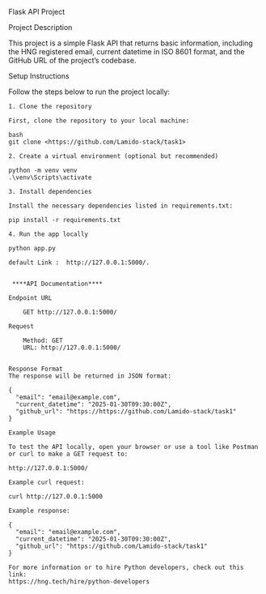  Flask API Project

 Project Description

This project is a simple Flask API that returns basic information, including the HNG registered email, current datetime in ISO 8601 format, and the GitHub URL of the project’s codebase.

 Setup Instructions

Follow the steps below to run the project locally:

```
1. Clone the repository

First, clone the repository to your local machine:

bash
git clone <https://github.com/Lamido-stack/task1>

2. Create a virtual environment (optional but recommended)

python -m venv venv
.\venv\Scripts\activate

3. Install dependencies

Install the necessary dependencies listed in requirements.txt:

pip install -r requirements.txt

4. Run the app locally

python app.py

default Link :  http://127.0.0.1:5000/.


 ****API Documentation****

Endpoint URL

    GET http://127.0.0.1:5000/

Request

    Method: GET
    URL: http://127.0.0.1:5000/


Response Format
The response will be returned in JSON format:

{
  "email": "email@example.com",
  "current_datetime": "2025-01-30T09:30:00Z",
  "github_url": "https://https://github.com/Lamido-stack/task1"
}

Example Usage

To test the API locally, open your browser or use a tool like Postman or curl to make a GET request to:

http://127.0.0.1:5000/

Example curl request:

curl http://127.0.0.1:5000

Example response:

{
  "email": "email@example.com",
  "current_datetime": "2025-01-30T09:30:00Z",
  "github_url": "https://github.com/Lamido-stack/task1"
}

For more information or to hire Python developers, check out this link:
https://hng.tech/hire/python-developers
